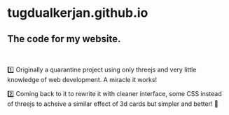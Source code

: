 # tugdualkerjan.github.io

## The code for my website. 

<br>

:one: Originally a quarantine project using only threejs and very little knowledge of web development. A miracle it works!

:two: Coming back to it to rewrite it with cleaner interface, some CSS instead of threejs to acheive a similar effect of 3d cards but simpler and better! :crab:

